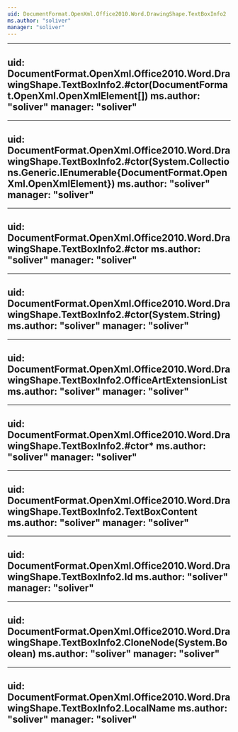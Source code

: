 ```yaml
---
uid: DocumentFormat.OpenXml.Office2010.Word.DrawingShape.TextBoxInfo2
ms.author: "soliver"
manager: "soliver"
---
```


---
uid: DocumentFormat.OpenXml.Office2010.Word.DrawingShape.TextBoxInfo2.#ctor(DocumentFormat.OpenXml.OpenXmlElement[])
ms.author: "soliver"
manager: "soliver"
---

---
uid: DocumentFormat.OpenXml.Office2010.Word.DrawingShape.TextBoxInfo2.#ctor(System.Collections.Generic.IEnumerable{DocumentFormat.OpenXml.OpenXmlElement})
ms.author: "soliver"
manager: "soliver"
---

---
uid: DocumentFormat.OpenXml.Office2010.Word.DrawingShape.TextBoxInfo2.#ctor
ms.author: "soliver"
manager: "soliver"
---

---
uid: DocumentFormat.OpenXml.Office2010.Word.DrawingShape.TextBoxInfo2.#ctor(System.String)
ms.author: "soliver"
manager: "soliver"
---

---
uid: DocumentFormat.OpenXml.Office2010.Word.DrawingShape.TextBoxInfo2.OfficeArtExtensionList
ms.author: "soliver"
manager: "soliver"
---

---
uid: DocumentFormat.OpenXml.Office2010.Word.DrawingShape.TextBoxInfo2.#ctor*
ms.author: "soliver"
manager: "soliver"
---

---
uid: DocumentFormat.OpenXml.Office2010.Word.DrawingShape.TextBoxInfo2.TextBoxContent
ms.author: "soliver"
manager: "soliver"
---

---
uid: DocumentFormat.OpenXml.Office2010.Word.DrawingShape.TextBoxInfo2.Id
ms.author: "soliver"
manager: "soliver"
---

---
uid: DocumentFormat.OpenXml.Office2010.Word.DrawingShape.TextBoxInfo2.CloneNode(System.Boolean)
ms.author: "soliver"
manager: "soliver"
---

---
uid: DocumentFormat.OpenXml.Office2010.Word.DrawingShape.TextBoxInfo2.LocalName
ms.author: "soliver"
manager: "soliver"
---
